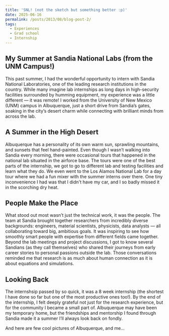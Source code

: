 ```yaml
---
title: 'SNL! (not the sketch but something better :p)'
date: 2025-06-16
permalink: /posts/2013/08/blog-post-2/
tags:
  - Experiences
  - Grad school
  - Internship
---
```


My Summer at Sandia National Labs (from the UNM Campus!)
------
This past summer, I had the wonderful opportunity to intern with Sandia National Laboratories, one of the leading research institutions in the country. 
While many imagine lab internships as long days in high-security facilities surrounded by humming equipment, my experience was a little different — it was remote! 
I worked from the University of New Mexico (UNM) campus in Albuquerque, just a short drive from Sandia’s gates, soaking in the city’s desert charm while connecting with brilliant minds from across the lab.

A Summer in the High Desert
------
Albuquerque has a personality of its own warm sun, sprawling mountains, and sunsets that feel hand-painted. 
Even though I wasn’t walking into Sandia every morning, there were occasional tours that happened in the national lab situated in the airforce base.
The tours were one of the best parts of the internship, we got to go to different lab and testing facilities and learn what they do.
We even went to the Los Alamos National Lab for a day tour where we had a fun mixer with the summer interns over there.
One tiny inconvenience I had was that I didn't have my car, and I so badly missed it in the scorching dry heat.

People Make the Place
------
What stood out most wasn’t just the technical work, it was the people. 
The team at Sandia brought together researchers from incredibly diverse backgrounds: engineers, material scientists, physicists, data analysts — all collaborating toward big, ambitious goals. 
It was inspiring to see how smoothly smart people with expertise from different fields came together.
Beyond the lab meetings and project discussions, I got to know several Sandians (as they call themselves) who shared their journeys from early career stories to personal passions outside the lab. 
Those conversations reminded me that research is as much about human connection as it is about equations and simulations.


Looking Back
------
The internshsip passed by so quick, it was a 8 week internship (the shortest I have done so far but one of the most productive ones too!).
By the end of the internship, I felt deeply grateful not just for the research experience, but for the community I became a small part of. 
Albuquerque may have been my temporary home, but the friendships and mentorship I found through Sandia made it a summer I’ll always look back on fondly.

And here are few cool pictures of Albuquerque, and me...











